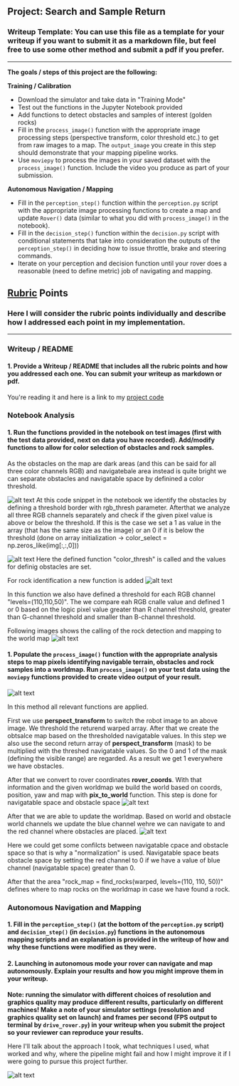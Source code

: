 ## Project: Search and Sample Return
### Writeup Template: You can use this file as a template for your writeup if you want to submit it as a markdown file, but feel free to use some other method and submit a pdf if you prefer.

---


**The goals / steps of this project are the following:**  

**Training / Calibration**  

* Download the simulator and take data in "Training Mode"
* Test out the functions in the Jupyter Notebook provided
* Add functions to detect obstacles and samples of interest (golden rocks)
* Fill in the `process_image()` function with the appropriate image processing steps (perspective transform, color threshold etc.) to get from raw images to a map.  The `output_image` you create in this step should demonstrate that your mapping pipeline works.
* Use `moviepy` to process the images in your saved dataset with the `process_image()` function.  Include the video you produce as part of your submission.

**Autonomous Navigation / Mapping**

* Fill in the `perception_step()` function within the `perception.py` script with the appropriate image processing functions to create a map and update `Rover()` data (similar to what you did with `process_image()` in the notebook). 
* Fill in the `decision_step()` function within the `decision.py` script with conditional statements that take into consideration the outputs of the `perception_step()` in deciding how to issue throttle, brake and steering commands. 
* Iterate on your perception and decision function until your rover does a reasonable (need to define metric) job of navigating and mapping.  

[//]: # (Image References)

[image1]: ./misc/color_thresholdin.png
[image2]: ./misc/color_thresholdin_2.png
[image3]: ./misc/rock_detection.png
[image4]: ./misc/rock_detection_2.png
[image5]: ./misc/process_image.png
[image6]: ./misc/map.png
[image7]: ./misc/worldmap.png

## [Rubric](https://review.udacity.com/#!/rubrics/916/view) Points
### Here I will consider the rubric points individually and describe how I addressed each point in my implementation.  

---
### Writeup / README

#### 1. Provide a Writeup / README that includes all the rubric points and how you addressed each one.  You can submit your writeup as markdown or pdf.  

You're reading it and here is a link to my [project code](https://github.com/mathiasvkaiz/robond-search-and-sample-return-p1/code/Search_And_Sample_Return.ipynb)

### Notebook Analysis
#### 1. Run the functions provided in the notebook on test images (first with the test data provided, next on data you have recorded). Add/modify functions to allow for color selection of obstacles and rock samples.
As the obstacles on the map are dark areas (and this can be said for all three color channels RGB) and navigatebale area instead is quite bright we can separate obstacles and navigatable space by definined a color threshold.

![alt text][image1]
At this code snippet in the notebook we identify the obstacles by defining a threshold border with rgb_thresh parameter. Afterthat we analyze all three RGB channels separately and check if the given pixel value is above or below the threshold. If this is the case we set a 1 as value in the array (that has the same size as the image) or an 0 if it is below the threshold (done on array initialization -> color_select = np.zeros_like(img[:,:,0]))

![alt text][image2]
Here the defined function "color_thresh" is called and the values for definig obstacles are set.


For rock identification a new function is added
![alt text][image3]

In this function we also have defined a threshold for each RGB channel "levels=(110,110,50)".
The we compare eah RGB cnalle value and defined 1 or 0 based on the logic
pixel value greater than R channel threshold, greater than G-channel threshold and smaller than B-channel threshold.


Following images shows the calling of the rock detection and mapping to the world map
![alt text][image4]


#### 1. Populate the `process_image()` function with the appropriate analysis steps to map pixels identifying navigable terrain, obstacles and rock samples into a worldmap.  Run `process_image()` on your test data using the `moviepy` functions provided to create video output of your result. 

![alt text][image5]

In this method all relevant functions are applied. 

First we use **perspect_transform** to switch the robot image to an above image. We threshold the returend warped array. After that we create the obtsalce map based on the thresholded navigatable values. In this step we also use the second return array of **perspect_transform** (mask) to be multiplied with the threshed navigatable values. So the 0 and 1 of the mask (defining the visible range) are regarded. As a result we get 1 everywhere we have obstacles.

After that we convert to rover coordinates **rover_coords**.
With that information and the given worldmap we build the world based on coords, position, yaw and map with **pix_to_world** function.
This step is done for navigatable space and obstacle space
![alt text][image6]

After that we are able to update the worldmap. Based on world and obstacle world channels we update the blue channel wehre we can navigate to and the red channel where obstacles are placed.
![alt text][image7]

Here we could get some confilcts between navigatable cpace and obstacle space so that is why a "normalization" is used. Navigatable space beats obstacle space by setting the red channel to 0 if we have a value of blue channel (navigatable space) greater than 0.

After that the area  "rock_map = find_rocks(warped, levels=(110, 110, 50))" defines where to map rocks on the worldmap in case we have found a rock.





### Autonomous Navigation and Mapping

#### 1. Fill in the `perception_step()` (at the bottom of the `perception.py` script) and `decision_step()` (in `decision.py`) functions in the autonomous mapping scripts and an explanation is provided in the writeup of how and why these functions were modified as they were.




#### 2. Launching in autonomous mode your rover can navigate and map autonomously.  Explain your results and how you might improve them in your writeup.  

**Note: running the simulator with different choices of resolution and graphics quality may produce different results, particularly on different machines!  Make a note of your simulator settings (resolution and graphics quality set on launch) and frames per second (FPS output to terminal by `drive_rover.py`) in your writeup when you submit the project so your reviewer can reproduce your results.**

Here I'll talk about the approach I took, what techniques I used, what worked and why, where the pipeline might fail and how I might improve it if I were going to pursue this project further.  



![alt text][image3]


